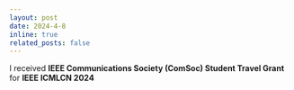 ```yaml
---
layout: post
date: 2024-4-8
inline: true
related_posts: false
---
```


I received **IEEE Communications Society (ComSoc) Student Travel Grant** for **IEEE ICMLCN 2024**